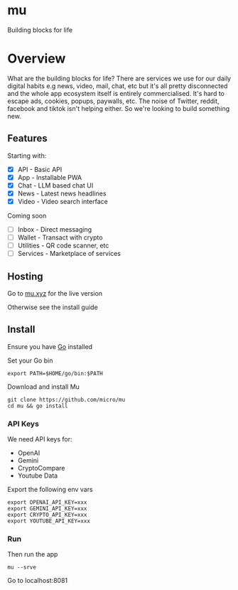 # mu

Building blocks for life

# Overview

What are the building blocks for life? There are services we use for our daily digital habits e.g news, video, mail, chat, etc but it's all pretty disconnected and the whole app ecosystem itself is entirely commercialised. It's hard to escape ads, cookies, popups, paywalls, etc. The noise of Twitter, reddit, facebook and tiktok isn't helping either. So we're looking to build something new. 

## Features

Starting with:

- [x] API - Basic API
- [x] App - Installable PWA
- [x] Chat - LLM based chat UI
- [x] News - Latest news headlines
- [x] Video - Video search interface

Coming soon

- [ ] Inbox - Direct messaging
- [ ] Wallet - Transact with crypto
- [ ] Utilities - QR code scanner, etc
- [ ] Services - Marketplace of services

## Hosting

Go to [mu.xyz](https://mu.xyz) for the live version

Otherwise see the install guide

## Install

Ensure you have [Go](https://go.dev/doc/install) installed

Set your Go bin
```
export PATH=$HOME/go/bin:$PATH
```

Download and install Mu

```
git clone https://github.com/micro/mu
cd mu && go install
```

### API Keys

We need API keys for:

- OpenAI
- Gemini
- CryptoCompare
- Youtube Data

Export the following env vars

```
export OPENAI_API_KEY=xxx
export GEMINI_API_KEY=xxx
export CRYPTO_API_KEY=xxx
export YOUTUBE_API_KEY=xxx

```

### Run

Then run the app

```
mu --srve
```

Go to localhost:8081
